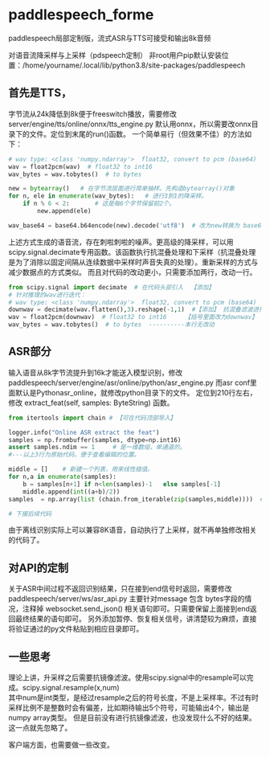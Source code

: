 # paddlespeech_forme
paddlespeech局部定制版，流式ASR与TTS可接受和输出8k音频

对语音流降采样与上采样（pdspeech定制）
非root用户pip默认安装位置：/home/yourname/.local/lib/python3.8/site-packages/paddlespeech

## 首先是TTS，
字节流从24k降低到8k便于freeswitch播放，需要修改 server/engine/tts/online/onnx/tts_engine.py     默认用onnx，所以需要改onnx目录下的文件。定位到末尾的run()函数。
一个简单易行（但效果不佳）的方法如下：

```python
# wav type: <class 'numpy.ndarray'>  float32, convert to pcm (base64)
wav = float2pcm(wav)  # float32 to int16
wav_bytes = wav.tobytes()  # to bytes

new = bytearray()   # 在字节流层面进行简单抽样。先构造bytearray()对象
for n, ele in enumerate(wav_bytes):   # 进行3到1的降采样。
    if n % 6 < 2:       # 这是每6个字节保留前2个。
        new.append(ele)

wav_base64 = base64.b64encode(new).decode('utf8')  # 改为new转换为 base64 
```

上述方式生成的语音流，存在刺啦刺啦的噪声。更高级的降采样，可以用scipy.signal.decimate专用函数。该函数执行抗混叠处理和下采样（抗混叠处理是为了消除以固定间隔从连续数据中采样时声音失真的处理）。重新采样的方式与减少数据点的方式类似。 而且对代码的改动更小，只需要添加两行，改动一行。
```python
from scipy.signal import decimate  # 在代码头部引入  【添加】
# 针对推理的wav进行迭代：
# wav type: <class 'numpy.ndarray'>  float32, convert to pcm (base64)
downwav = decimate(wav.flatten(),3).reshape(-1,1)  #【添加】 抗混叠滤波进行3:1的降采样。
wav = float2pcm(downwav)  # float32 to int16     【括号里面改为downwav】
wav_bytes = wav.tobytes()  # to bytes  ----------本行无改动
```

## ASR部分
输入语音从8k字节流提升到16k才能送入模型识别，修改 paddlespeech/server/engine/asr/online/python/asr_engine.py
而asr conf里面默认是Pythonasr_online，就修改python目录下的文件。
定位到210行左右，修改  extract_feat(self, samples: ByteString) 函数。
```python
from itertools import chain # 【可在代码顶部导入】

logger.info("Online ASR extract the feat")
samples = np.frombuffer(samples, dtype=np.int16) 
assert samples.ndim == 1     # 是一维数组，单通道的。
#---以上3行为原始代码。便于查看编辑的位置。

middle = []    # 新建一个列表，用来线性插值。
for n,a in enumerate(samples):
    b = samples[n+1] if n<len(samples)-1   else samples[-1]
    middle.append(int((a+b)/2))
samples  = np.array(list (chain.from_iterable(zip(samples,middle))))  # 替换原变量，这样侵入性最小。

# 下接后续代码
```

由于离线识别实际上可以兼容8K语音，自动执行了上采样，就不再单独修改相关的代码了。

## 对API的定制
关于ASR中间过程不返回识别结果，只在接到end信号时返回，需要修改 paddlespeech/server/ws/asr_api.py
主要针对message 包含 bytes字段的情况，注释掉  websocket.send_json() 相关语句即可。只需要保留上面接到end返回最终结果的语句即可。
另外添加暂停、恢复相关信号，讲清楚较为麻烦，直接将验证通过的py文件粘贴到相应目录即可。


## 一些思考
理论上讲，升采样之后需要抗镜像滤波。使用scipy.signal中的resample可以完成。scipy.signal.resample(x,num)  
其中num是int类型，是经过resample之后的符号长度，不是上采样率。不过有时采样比例不是整数时会有偏差，比如期待输出5个符号，可能输出4个，输出是numpy array类型。
但是目前没有进行抗镜像滤波，也没发现什么不好的结果。这一点就先忽略了。


客户端方面，也需要做一些改变。





